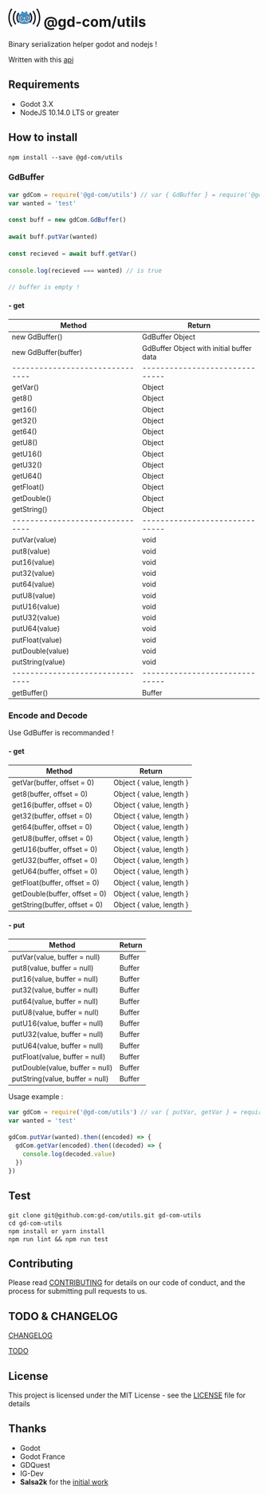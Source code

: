 # ![GM-Com](./img/logo.png) @gd-com/utils

Binary serialization helper godot and nodejs !

Written with this [api](http://docs.godotengine.org/en/latest/tutorials/misc/binary_serialization_api.html)

## Requirements

- Godot 3.X
- NodeJS 10.14.0 LTS or greater

## How to install

`npm install --save @gd-com/utils`

### GdBuffer



```javascript
var gdCom = require('@gd-com/utils') // var { GdBuffer } = require('@gd-com/utils')
var wanted = 'test'

const buff = new gdCom.GdBuffer()

await buff.putVar(wanted)

const recieved = await buff.getVar()

console.log(recieved === wanted) // is true

// buffer is empty !

```

#### - get
| Method | Return |
|-------------------------------|------------------------------|
| new GdBuffer() | GdBuffer Object |
| new GdBuffer(buffer) | GdBuffer Object with initial buffer data|
|-------------------------------|------------------------------|
| getVar() | Object |
| get8() | Object  |
| get16() | Object  |
| get32() | Object  |
| get64() | Object  |
| getU8() | Object  |
| getU16() | Object  |
| getU32() | Object  |
| getU64() | Object  |
| getFloat() | Object  |
| getDouble() | Object  |
| getString() | Object  |
|-------------------------------|------------------------------|
| putVar(value) | void |
| put8(value) | void |
| put16(value) | void |
| put32(value) | void |
| put64(value) | void |
| putU8(value) | void |
| putU16(value) | void |
| putU32(value) | void |
| putU64(value) | void |
| putFloat(value) | void |
| putDouble(value) | void |
| putString(value) | void |
|-------------------------------|------------------------------|
| getBuffer() | Buffer |

### Encode and Decode

Use GdBuffer is recommanded !

#### - get
| Method | Return |
|-------------------------------|------------------------------|
| getVar(buffer, offset = 0) | Object {   value,   length } |
| get8(buffer, offset = 0) | Object {   value,   length } |
| get16(buffer, offset = 0) | Object {   value,   length } |
| get32(buffer, offset = 0) | Object {   value,   length } |
| get64(buffer, offset = 0) | Object {   value,   length } |
| getU8(buffer, offset = 0) | Object {   value,   length } |
| getU16(buffer, offset = 0) | Object {   value,   length } |
| getU32(buffer, offset = 0) | Object {   value,   length } |
| getU64(buffer, offset = 0) | Object {   value,   length } |
| getFloat(buffer, offset = 0) | Object {   value,   length } |
| getDouble(buffer, offset = 0) | Object {   value,   length } |
| getString(buffer, offset = 0) | Object {   value,   length } |

#### - put
| Method | Return |
|-------------------------------|------------------------------|
| putVar(value, buffer = null) | Buffer |
| put8(value, buffer = null) | Buffer |
| put16(value, buffer = null) | Buffer |
| put32(value, buffer = null) | Buffer |
| put64(value, buffer = null) | Buffer |
| putU8(value, buffer = null) | Buffer |
| putU16(value, buffer = null) | Buffer |
| putU32(value, buffer = null) | Buffer |
| putU64(value, buffer = null) | Buffer |
| putFloat(value, buffer = null) | Buffer |
| putDouble(value, buffer = null) | Buffer |
| putString(value, buffer = null) | Buffer |

Usage example :
```javascript
var gdCom = require('@gd-com/utils') // var { putVar, getVar } = require('@gd-com/utils')
var wanted = 'test'

gdCom.putVar(wanted).then((encoded) => {
  gdCom.getVar(encoded).then((decoded) => {
    console.log(decoded.value)
  })
})
```

## Test

```
git clone git@github.com:gd-com/utils.git gd-com-utils
cd gd-com-utils
npm install or yarn install
npm run lint && npm run test
```

## Contributing

Please read [CONTRIBUTING](CONTRIBUTING.md) for details on our code of conduct, and the process for submitting pull requests to us.

## TODO & CHANGELOG
[CHANGELOG](CHANGELOG.md)

[TODO](TODO.md)


## License

This project is licensed under the MIT License - see the [LICENSE](LICENSE) file for details

## Thanks
* Godot
* Godot France
* GDQuest
* IG-Dev
* **Salsa2k** for the [initial work](https://github.com/salsa2k/godotserver)
